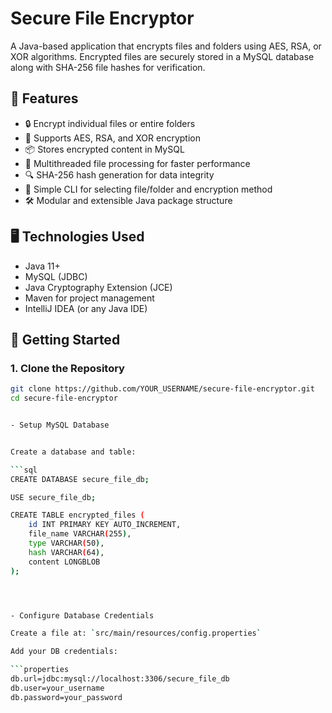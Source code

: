 # Secure File Encryptor

A Java-based application that encrypts files and folders using AES, RSA, or XOR algorithms. Encrypted files are securely stored in a MySQL database along with SHA-256 file hashes for verification.

## 🔐 Features

- 🔒 Encrypt individual files or entire folders
- 🧠 Supports AES, RSA, and XOR encryption
- 📦 Stores encrypted content in MySQL
- 🧵 Multithreaded file processing for faster performance
- 🔍 SHA-256 hash generation for data integrity
- 📁 Simple CLI for selecting file/folder and encryption method
- 🛠️ Modular and extensible Java package structure

## 🖥️ Technologies Used

- Java 11+
- MySQL (JDBC)
- Java Cryptography Extension (JCE)
- Maven for project management
- IntelliJ IDEA (or any Java IDE)

## 🚀 Getting Started

### 1. Clone the Repository

```bash
git clone https://github.com/YOUR_USERNAME/secure-file-encryptor.git
cd secure-file-encryptor


- Setup MySQL Database


Create a database and table:

```sql
CREATE DATABASE secure_file_db;

USE secure_file_db;

CREATE TABLE encrypted_files (
    id INT PRIMARY KEY AUTO_INCREMENT,
    file_name VARCHAR(255),
    type VARCHAR(50),
    hash VARCHAR(64),
    content LONGBLOB
);




- Configure Database Credentials

Create a file at: `src/main/resources/config.properties`

Add your DB credentials:

```properties
db.url=jdbc:mysql://localhost:3306/secure_file_db
db.user=your_username
db.password=your_password



